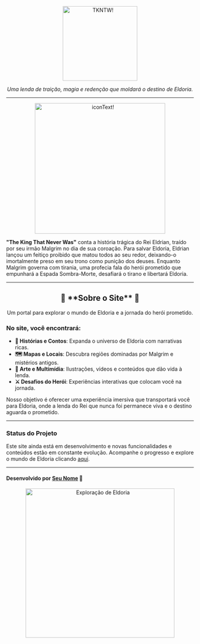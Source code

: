 <div align="center">
  <img src="https://github.com/user-attachments/assets/52c11999-5b6d-4ddb-933e-d2d65136176e" alt="TKNTW!" width="200"/>
  <p><em>Uma lenda de traição, magia e redenção que moldará o destino de Eldoria.</em></p>
</div>

---

<div align="center">
  <img src="https://github.com/user-attachments/assets/565531bd-8636-46fd-8c8c-fb5ac1628294" alt="iconText!" width="350"/>
</div>

**"The King That Never Was"** conta a história trágica do Rei Eldrian, traído por seu irmão Malgrim no dia de sua coroação. Para salvar Eldoria, Eldrian lançou um feitiço proibido que matou todos ao seu redor, deixando-o imortalmente preso em seu trono como punição dos deuses. Enquanto Malgrim governa com tirania, uma profecia fala do herói prometido que empunhará a Espada Sombra-Morte, desafiará o tirano e libertará Eldoria.

---

<div align="center">
  <h2>🌟 **Sobre o Site** 🌟</h2>
  <p>Um portal para explorar o mundo de Eldoria e a jornada do herói prometido.</p>
</div>

### No site, você encontrará:

- **📜 Histórias e Contos**: Expanda o universo de Eldoria com narrativas ricas.
- **🗺️ Mapas e Locais**: Descubra regiões dominadas por Malgrim e mistérios antigos.
- **🎨 Arte e Multimídia**: Ilustrações, vídeos e conteúdos que dão vida à lenda.
- **⚔️ Desafios do Herói**: Experiências interativas que colocam você na jornada.

Nosso objetivo é oferecer uma experiência imersiva que transportará você para Eldoria, onde a lenda do Rei que nunca foi permanece viva e o destino aguarda o prometido.

---

### Status do Projeto
Este site ainda está em desenvolvimento e novas funcionalidades e conteúdos estão em constante evolução. Acompanhe o progresso e explore o mundo de Eldoria clicando [aqui](https://tkntw-vercel.vercel.app).

---

#### Desenvolvido por [Seu Nome](https://www.seuperfil.com) 🚀



<div align="center">
  <img src="https://github.com/user-attachments/assets/b62b2db9-29cb-40b9-a38e-8fc02184d816" alt="Exploração de Eldoria" width="400"/>
</div>





